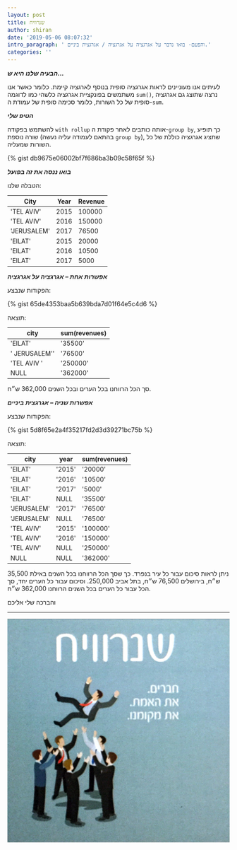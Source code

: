 ```yaml
---
layout: post
title: שנרוויח
author: shiran
date: '2019-05-06 08:07:32'
intro_paragraph: ' והפעם- בואו נדבר על אגרגציה על אגרגציה / אגרגצית ביניים.'
categories: ''
---
```

***הבעיה שלנו היא ש...***

לעיתים אנו מעוניינים לראות אגרגציה סופית בנוסף לארגציה קיימת. כלומר כאשר אנו משתמשים בפונקציית אגרגציה כלשהי כמו לדוגמה ```sum()```, נרצה שתוצג גם אגרגציה סופית של כל השורות, כלומר סכימה סופית של עמודת ה-```sum```.

***הטיפ שלי***

להשתמש בפקודה ```with rollup``` אותה כותבים לאחר פקודת ה-```group by```, כך תופיע שורה נוספת (בהתאם לעמודה עליה נעשה ```group by```), שתציג אגרגציה כוללת של כל השורות שמעליה. 

{% gist db9675e06002bf7f686ba3b09c58f65f %}

***בואו ננסה את זה בפועל***

הטבלה שלנו:

| City  | Year  |  Revenue |
|---|---|---|
| 'TEL AVIV'  | 2015  | 100000  |
|  'TEL AVIV'  | 2016  |  150000 |
| 'JERUSALEM'  | 2017  | 76500  |
|  'EILAT' | 2015  |  20000 |
|  'EILAT' |  2016 | 10500  |
|  'EILAT' | 2017  | 5000  |


***אפשרות אחת – אגרגציה על אגרגציה***

הפקודות שנבצע:

{% gist 65de4353baa5b639bda7d01f64e5c4d6 %}

תוצאה:

| city  | sum(revenues)|
|---|---|
|'EILAT' | '35500'|
|' JERUSALEM'' | '76500'| 
|'TEL AVIV ' | '250000'| 
| NULL | '362000'| 


סך הכל הרווחנו בכל הערים ובכל השנים 362,000 ש״ח.

***אפשרות שניה – אגרגצית ביניים***

הפקודות שנבצע:

{% gist 5d8f65e2a4f35217fd2d3d39271bc75b %}

תוצאה:

| city  | year  |  sum(revenues) |
|---|---|---|
|'EILAT'|'2015'|'20000'|
|'EILAT'|'2016'|'10500'|
|'EILAT'|'2017'|'5000'|
|'EILAT'|NULL|'35500'|
|'JERUSALEM'|'2017'|'76500'|
|'JERUSALEM'|NULL|'76500'|
|'TEL AVIV'|'2015'|'100000'|
|'TEL AVIV'|'2016'|'150000'|
|'TEL AVIV'|NULL|'250000'|
|NULL|NULL|'362000'|


ניתן לראות סיכום עבור כל עיר בנפרד. כך שסך הכל הרווחנו בכל השנים 
באילת 35,500 ש״ח, בירושלים 76,500 ש״ח, בתל אביב 250,000. 
וסיכום עבור כל הערים יחד, סך הכל עבור כל הערים בכל השנים הרווחנו 362,000 ש״ח.
 
והברכה שלי אליכם


****

![](/assets/img/uploads/שנרוויח.jpg)


